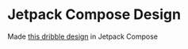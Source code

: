 # Jetpack Compose Design

Made [this dribble design](https://dribbble.com/shots/18531989-Mi-Home-Mobile-App) in Jetpack Compose